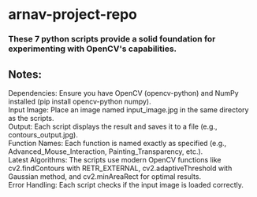 # arnav-project-repo

### These 7 python scripts provide a solid foundation for experimenting with OpenCV's capabilities. 

## Notes: <br>
Dependencies: Ensure you have OpenCV (opencv-python) and NumPy installed (pip install opencv-python numpy). <br>
Input Image: Place an image named input_image.jpg in the same directory as the scripts.  <br>
Output: Each script displays the result and saves it to a file (e.g., contours_output.jpg).  <br>
Function Names: Each function is named exactly as specified (e.g., Advanced_Mouse_Interaction, Painting_Transparency, etc.). <br>
Latest Algorithms: The scripts use modern OpenCV functions like cv2.findContours with RETR_EXTERNAL, cv2.adaptiveThreshold with Gaussian method, and cv2.minAreaRect for optimal results. <br>
Error Handling: Each script checks if the input image is loaded correctly. <br>
